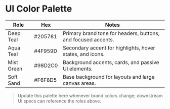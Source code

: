 ﻿# UI Color Palette

| Role | Hex | Notes |
| --- | --- | --- |
| Deep Teal | #205781 | Primary brand tone for headers, buttons, and focused accents. |
| Aqua Teal | #4F959D | Secondary accent for highlights, hover states, and icons. |
| Mist Green | #98D2C0 | Background accents, cards, and passive UI elements. |
| Soft Sand | #F6F8D5 | Base background for layouts and large canvas areas. |

> Update this palette here whenever brand colors change; downstream UI specs can reference the roles above.

